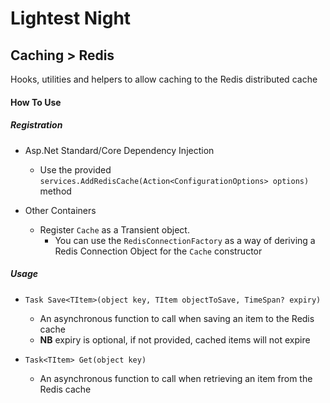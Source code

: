 # Lightest Night
## Caching > Redis

Hooks, utilities and helpers to allow caching to the Redis distributed cache

#### How To Use
##### Registration
* Asp.Net Standard/Core Dependency Injection
  * Use the provided `services.AddRedisCache(Action<ConfigurationOptions> options)` method
  
* Other Containers
  * Register `Cache` as a Transient object.
    * You can use the `RedisConnectionFactory` as a way of deriving a Redis Connection Object for the `Cache` constructor

##### Usage
* `Task Save<TItem>(object key, TItem objectToSave, TimeSpan? expiry)`
  * An asynchronous function to call when saving an item to the Redis cache
  * **NB** expiry is optional, if not provided, cached items will not expire
  
* `Task<TItem> Get(object key)`
  * An asynchronous function to call when retrieving an item from the Redis cache
